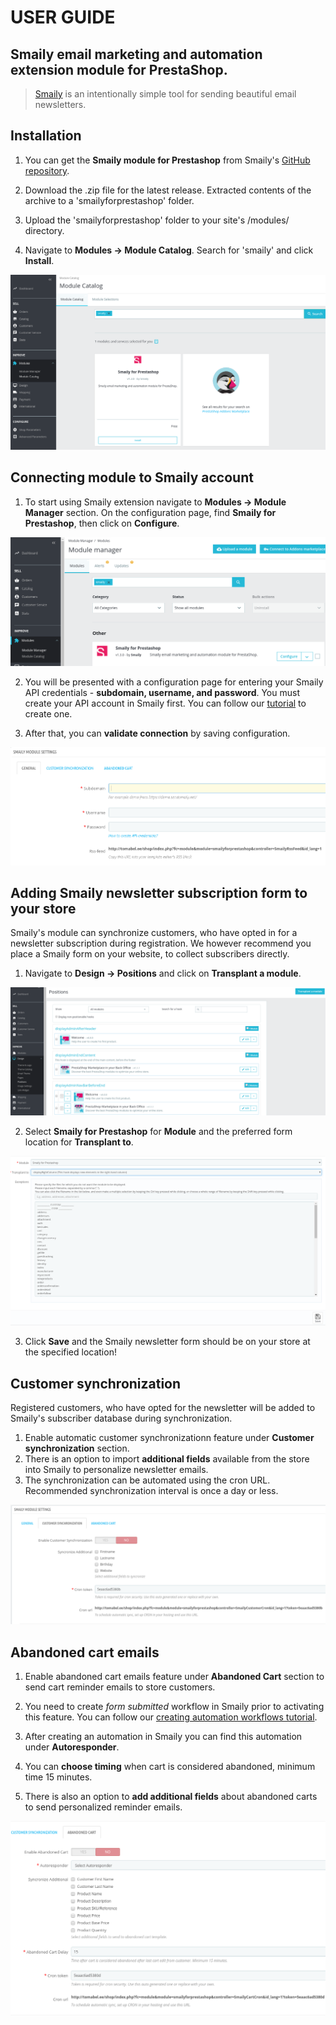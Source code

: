 # USER GUIDE

## Smaily email marketing and automation extension module for PrestaShop.
>[Smaily](https://smaily.com/) is an intentionally simple tool for sending beautiful email newsletters.

## Installation
1. You can get the **Smaily module for Prestashop** from Smaily's [GitHub repository](https://github.com/sendsmaily/smaily-prestashop-module/releases).

2. Download the .zip file for the latest release. Extracted contents of the archive to a 'smailyforprestashop' folder.

3. Upload the 'smailyforprestashop' folder to your site's /modules/ directory.

4. Navigate to **Modules -> Module Catalog**. Search for 'smaily' and click **Install**.

![Module install](assets/Install1.png)

## Connecting module to Smaily account

1. To start using Smaily extension navigate to **Modules -> Module Manager** section. On the configuration page, find **Smaily for Prestashop**, then click on **Configure**.

![Module configuration path](assets/Install2.png)

2. You will be presented with a configuration page for entering your Smaily API credentials - **subdomain, username, and password**.
You must create your API account in Smaily first. You can follow our [tutorial](http://help.smaily.com/en/support/solutions/articles/16000062943-create-api-user) to create one.

3. After that, you can **validate connection** by saving configuration.

![API credentials section](assets/APIcredentials.png)

## Adding Smaily newsletter subscription form to your store

Smaily's module can synchronize customers, who have opted in for a newsletter subscription during registration.
We however recommend you place a Smaily form on your website, to collect subscribers directly.
1. Navigate to **Design -> Positions** and click on **Transplant a module**.

![Transplant module section](assets/Form1.png)

2. Select **Smaily for Prestashop** for **Module** and the preferred form location for **Transplant to**.

![Transplant to section](assets/Form2.png)

3. Click **Save** and the Smaily newsletter form should be on your store at the specified location!

## Customer synchronization

Registered customers, who have opted for the newsletter will be added to Smaily's subscriber database during synchronization.
1. Enable automatic customer synchronizationn feature under **Customer synchronization** section.
2. There is an option to import **additional fields** available from the store into Smaily to personalize newsletter emails.
3. The synchronization can be automated using the cron URL. Recommended synchronization interval is once a day or less.

![Customer synchronization section](assets/CustomerSync.png)

## Abandoned cart emails

1. Enable abandoned cart emails feature under **Abandoned Cart** section to send cart reminder emails to store customers.

2. You need to create *form submitted* workflow in Smaily prior to activating this feature. You can follow our [creating automation workflows tutorial](http://help.smaily.com/en/support/solutions/articles/16000092458-creating-automation-workflows).

3. After creating an automation in Smaily you can find this automation under **Autoresponder**.

4. You can **choose timing** when cart is considered abandoned, minimum time 15 minutes.

5. There is also an option to **add additional fields** about abandoned carts to send personalized reminder emails.

![Abandoned cart emails](assets/AbandonedCart.png)
